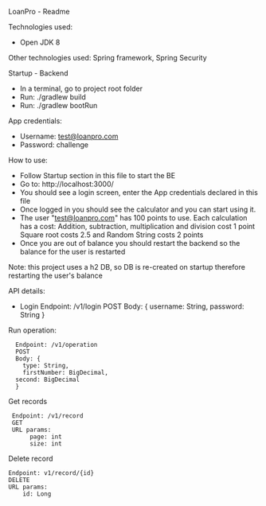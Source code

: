LoanPro - Readme

Technologies used:
- Open JDK 8

Other technologies used: Spring framework, Spring Security

Startup -  Backend
- In a terminal, go to project root folder
- Run: ./gradlew build
- Run: ./gradlew bootRun


App credentials:
- Username:          test@loanpro.com
- Password:          challenge

How to use:
- Follow Startup section in this file to start the BE
- Go to: http://localhost:3000/
- You should see a login screen, enter the App credentials declared in this file 
- Once logged in you should see the calculator and you can start using it.
- The user "test@loanpro.com" has 100 points to use. Each calculation has a cost:
  Addition, subtraction, multiplication and division cost 1 point
  Square root costs 2.5 and Random String costs 2 points
- Once you are out of balance you should restart the backend so the balance for the user is restarted

Note: this project uses a h2 DB, so DB is re-created on startup therefore restarting the user's balance

API details:
- Login
      Endpoint: /v1/login
      POST
      Body: {
        username: String,
        password: String
      }

Run operation:

      Endpoint: /v1/operation
      POST
      Body: {
        type: String,
        firstNumber: BigDecimal,
      second: BigDecimal
      }

Get records

     Endpoint: /v1/record
     GET
     URL params:
          page: int
          size: int

Delete record

    Endpoint: v1/record/{id}
    DELETE
    URL params:
        id: Long















